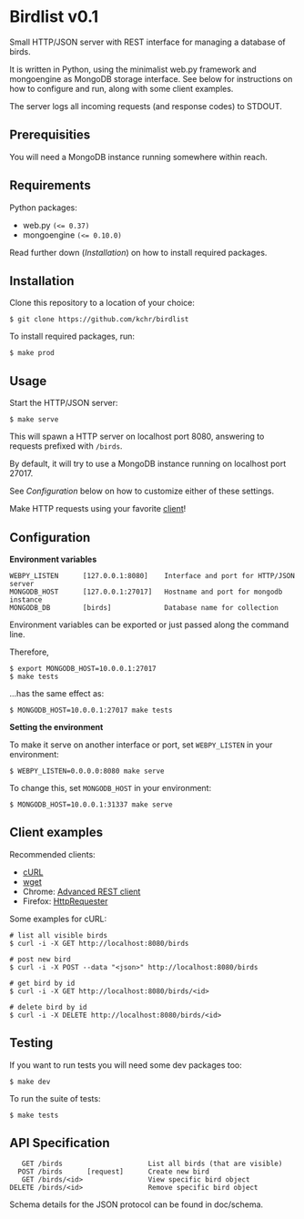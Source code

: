 Birdlist v0.1
=============

Small HTTP/JSON server with REST interface for managing a database of birds.

It is written in Python, using the minimalist web.py framework and mongoengine
as MongoDB storage interface. See below for instructions on how to configure
and run, along with some client examples.

The server logs all incoming requests (and response codes) to STDOUT.

Prerequisities
--------------

You will need a MongoDB instance running somewhere within reach.

Requirements
------------

Python packages:

  - web.py `(<= 0.37)`
  - mongoengine `(<= 0.10.0)`

Read further down (*Installation*) on how to install required packages.

Installation
------------

Clone this repository to a location of your choice:

    $ git clone https://github.com/kchr/birdlist

To install required packages, run:

    $ make prod

Usage
-----

Start the HTTP/JSON server:

    $ make serve

This will spawn a HTTP server on localhost port 8080, answering to requests prefixed with `/birds`.

By default, it will try to use a MongoDB instance running on localhost port 27017.

See *Configuration* below on how to customize either of these settings.

Make HTTP requests using your favorite [client](#client-examples)!

Configuration
-------------

**Environment variables**

    WEBPY_LISTEN      [127.0.0.1:8080]    Interface and port for HTTP/JSON server
    MONGODB_HOST      [127.0.0.1:27017]   Hostname and port for mongodb instance
    MONGODB_DB        [birds]             Database name for collection

Environment variables can be exported or just passed along the command line.

Therefore,

    $ export MONGODB_HOST=10.0.0.1:27017
    $ make tests

...has the same effect as:

    $ MONGODB_HOST=10.0.0.1:27017 make tests

**Setting the environment**

To make it serve on another interface or port, set `WEBPY_LISTEN` in your environment:

    $ WEBPY_LISTEN=0.0.0.0:8080 make serve 

To change this, set `MONGODB_HOST` in your environment:

    $ MONGODB_HOST=10.0.0.1:31337 make serve 

Client examples
---------------

Recommended clients:

  - [cURL](http://curl.haxx.se/)
  - [wget](http://www.gnu.org/software/wget/)
  - Chrome: [Advanced REST client](https://chrome.google.com/webstore/detail/advanced-rest-client/hgmloofddffdnphfgcellkdfbfbjeloo)
  - Firefox: [HttpRequester](https://addons.mozilla.org/en-US/firefox/addon/httprequester/)

Some examples for cURL:

    # list all visible birds
    $ curl -i -X GET http://localhost:8080/birds

    # post new bird
    $ curl -i -X POST --data "<json>" http://localhost:8080/birds

    # get bird by id
    $ curl -i -X GET http://localhost:8080/birds/<id>

    # delete bird by id
    $ curl -i -X DELETE http://localhost:8080/birds/<id>

Testing
-------

If you want to run tests you will need some dev packages too:

    $ make dev

To run the suite of tests:

    $ make tests

API Specification
-----------------

       GET /birds                     List all birds (that are visible)
      POST /birds      [request]      Create new bird
       GET /birds/<id>                View specific bird object
    DELETE /birds/<id>                Remove specific bird object

Schema details for the JSON protocol can be found in doc/schema.
